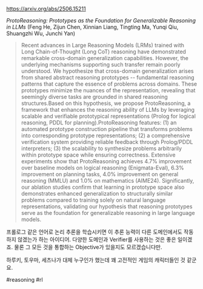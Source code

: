 https://arxiv.org/abs/2506.15211

*ProtoReasoning: Prototypes as the Foundation for Generalizable Reasoning in LLMs* (Feng He, Zijun Chen, Xinnian Liang, Tingting Ma, Yunqi Qiu, Shuangzhi Wu, Junchi Yan)

> Recent advances in Large Reasoning Models (LRMs) trained with Long Chain-of-Thought (Long CoT) reasoning have demonstrated remarkable cross-domain generalization capabilities. However, the underlying mechanisms supporting such transfer remain poorly understood. We hypothesize that cross-domain generalization arises from shared abstract reasoning prototypes -- fundamental reasoning patterns that capture the essence of problems across domains. These prototypes minimize the nuances of the representation, revealing that seemingly diverse tasks are grounded in shared reasoning structures.Based on this hypothesis, we propose ProtoReasoning, a framework that enhances the reasoning ability of LLMs by leveraging scalable and verifiable prototypical representations (Prolog for logical reasoning, PDDL for planning).ProtoReasoning features: (1) an automated prototype construction pipeline that transforms problems into corresponding prototype representations; (2) a comprehensive verification system providing reliable feedback through Prolog/PDDL interpreters; (3) the scalability to synthesize problems arbitrarily within prototype space while ensuring correctness. Extensive experiments show that ProtoReasoning achieves 4.7% improvement over baseline models on logical reasoning (Enigmata-Eval), 6.3% improvement on planning tasks, 4.0% improvement on general reasoning (MMLU) and 1.0% on mathematics (AIME24). Significantly, our ablation studies confirm that learning in prototype space also demonstrates enhanced generalization to structurally similar problems compared to training solely on natural language representations, validating our hypothesis that reasoning prototypes serve as the foundation for generalizable reasoning in large language models.

프롤로그 같은 언어로 논리 추론을 학습시키면 이 추론 능력이 다른 도메인에서도 작동하지 않겠는가 하는 아이디어. 다양한 도메인과 Verifier를 사용하는 것은 좋은 일이겠죠. 물론 그 모든 것을 통합하는 Objective가 있을지도 모르겠습니다만.

하루키, 토우마, 세츠나가 대체 누구인가 했는데 꽤 고전적인 게임의 캐릭터들인 것 같군요.

#reasoning #rl 